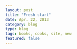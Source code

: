 ```yaml
---
layout: post
title: "Fresh start"
date: Apr. 22, 2013
category: blog
type: blog
tags: books, cooks, site, new
featured: false
---
```

